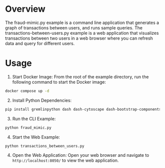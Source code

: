 # Overview

The fraud-mimic.py example is a command line application
that generates a graph of transactions between users, and runs sample queries.
The transactions-between-users.py example is a web application that
visualizes transactions between two users in a web browser where you can
refresh data and query for different users.

# Usage

1. Start Docker Image:
From the root of the example directory, run the following command to start the Docker image:
```bash
docker compose up -d
```
2. Install Python Dependencies:
```bash
pip install gremlinpython dash dash-cytoscape dash-bootstrap-components
```
3. Run the CLI Example:
```bash
python fraud_mimic.py
```
4. Start the Web Example:
```bash
python transactions_between_users.py
```
4. Open the Web Application:
   Open your web browser and navigate to `http://localhost:8050/` to view the web application.